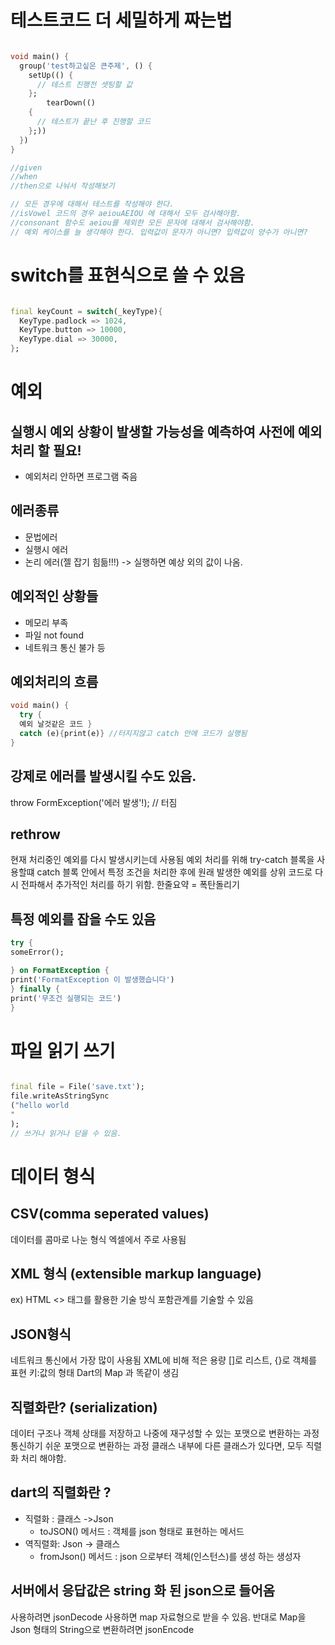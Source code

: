 # 테스트코드 더 세밀하게 짜는법

```dart

void main() {
  group('test하고싶은 큰주제', () {
    setUp(() {
      // 테스트 진행전 셋팅할 값
    };
        tearDown(()
    {
      // 테스트가 끝난 후 진행할 코드
    };))
  })
}

//given
//when
//then으로 나눠서 작성해보기

// 모든 경우에 대해서 테스트를 작성해야 한다.
//isVowel 코드의 경우 aeiouAEIOU 에 대해서 모두 검사해아함.
//consonant 함수도 aeiou를 제외한 모든 문자에 대해서 검사해야함.
// 예외 케이스를 늘 생각해야 한다. 입력값이 문자가 아니면? 입력값이 양수가 아니면?
```

# switch를 표현식으로 쓸 수 있음

```dart

final keyCount = switch(_keyType){
  KeyType.padlock => 1024,
  KeyType.button => 10000,
  KeyType.dial => 30000,
};
```

# 예외

## 실행시 예외 상황이 발생할 가능성을 예측하여 사전에 예외처리 할 필요!

- 예외처리 안하면 프로그램 죽음

## 에러종류

- 문법에러
- 실행시 에러
- 논리 에러(젤 잡기 힘듦!!!) -> 실행하면 예상 외의 값이 나옴.

## 예외적인 상황들

- 메모리 부족
- 파일 not found
- 네트워크 통신 불가 등

## 예외처리의 흐름

```dart
void main() {
  try {
  예외 날것같은 코드 }
  catch (e){print(e)} //터지지않고 catch 안에 코드가 실행됨
}

```

## 강제로 에러를 발생시킬 수도 있음.

throw FormException('에러 발생'!); // 터짐

## rethrow

현재 처리중인 예외를 다시 발생시키는데 사용됨
예외 처리를 위해 try-catch 블록을 사용할떄 catch 블록 안에서 특정 조건을 처리한 후에
원래 발생한 예외를 상위 코드로 다시 전파해서 추가적인 처리를 하기 위함.
한줄요약 = 폭탄돌리기

## 특정 예외를 잡을 수도 있음

```dart
try {
someError();

} on FormatException {
print('FormatException 이 발생했습니다')
} finally {
print('무조건 실행되는 코드')
}
```

# 파일 읽기 쓰기

```dart

final file = File('save.txt');
file.writeAsStringSync
("hello world
"
);
// 쓰거나 읽거나 닫을 수 있음.
```

# 데이터 형식

## CSV(comma seperated values)

데이터를 콤마로 나눈 형식
엑셀에서 주로 사용됨

## XML 형식 (extensible markup language)

ex) HTML
<> 태그를 활용한 기술 방식
포함관계를 기술할 수 있음

## JSON형식

네트워크 통신에서 가장 많이 사용됨
XML에 비해 적은 용량
[]로 리스트, {}로 객체를 표현
키:값의 형태
Dart의 Map 과 똑같이 생김

## 직렬화란? (serialization)

데이터 구조나 객체 상태를 저장하고 나중에 재구성할 수 있는 포맷으로 변환하는 과정
통신하기 쉬운 포맷으로 변환하는 과정
클래스 내부에 다른 클래스가 있다면, 모두 직렬화 처리 해야함.

## dart의 직렬화란 ?

- 직렬화 : 클래스 ->Json
    - toJSON() 메서드 : 객체를 json 형태로 표현하는 메서드
- 역직렬화: Json -> 클래스
    - fromJson() 메서드 : json 으로부터 객체(인스턴스)를 생성 하는 생성자

## 서버에서 응답값은 string 화 된 json으로 들어옴

사용하려면 jsonDecode 사용하면 map 자료형으로 받을 수 있음.
반대로 Map을 Json 형태의 String으로 변환하려면 jsonEncode


